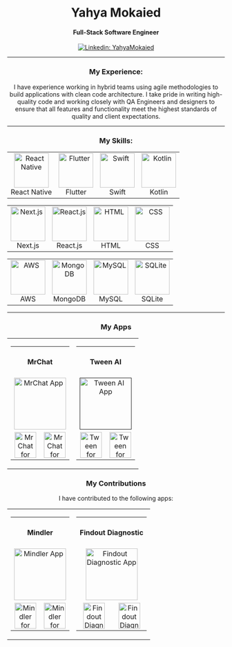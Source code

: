 <h1 align="center">Yahya Mokaied</h1>
<h4 align="center">Full-Stack Software Engineer</h4>


<p align="center">
  <a href="https://www.linkedin.com/in/yahyamokaied/">
    <img src="https://img.shields.io/badge/-CONNECT-blue?style=for-the-badge&logo=Linkedin" alt="Linkedin: YahyaMokaied"/>
  </a>
</p>

<hr>

<h3 align="center">My Experience:</h3>
<p align="center">I have experience working in hybrid teams using agile methodologies to build applications with clean code architecture. I take pride in writing high-quality code and working closely with QA Engineers and designers to ensure that all features and functionality meet the highest standards of quality and client expectations.</p>

<hr>


<h3 align="center">My Skills:</h3>
<table align="center" border="0" cellspacing="20" cellpadding="20">
  <tr>
    <td align="center">
      <img src="https://www.vectorlogo.zone/logos/reactjs/reactjs-icon.svg" alt="React Native" width="80" height="80"/>
      <br />
      React Native
    </td>
    <td align="center">
      <img src="https://www.vectorlogo.zone/logos/flutterio/flutterio-icon.svg" alt="Flutter" width="80" height="80"/> 
      <br />
      Flutter
    </td>
    <td align="center">
      <img src="https://www.vectorlogo.zone/logos/swift/swift-icon.svg" alt="Swift" width="80" height="80"/> 
      <br />
      Swift
    </td>
    <td align="center">
      <img src="https://www.vectorlogo.zone/logos/kotlinlang/kotlinlang-icon.svg" alt="Kotlin" width="80" height="80"/> 
      <br />
      Kotlin
    </td>
  </tr>
</table>

<table align="center" border="0" cellspacing="20" cellpadding="20">
  <tr>
    <td align="center">
      <img src="https://upload.wikimedia.org/wikipedia/commons/8/8e/Nextjs-logo.svg" alt="Next.js" width="80" height="80"/>
      <br />
      Next.js
    </td>
    <td align="center">
      <img src="https://www.vectorlogo.zone/logos/reactjs/reactjs-icon.svg" alt="React.js" width="80" height="80"/> 
      <br />
      React.js
    </td>
    <td align="center">
      <img src="https://www.vectorlogo.zone/logos/w3_html5/w3_html5-icon.svg" alt="HTML" width="80" height="80"/> 
      <br />
      HTML
    </td>
    <td align="center">
      <img src="https://www.vectorlogo.zone/logos/netlifyapp_watercss/netlifyapp_watercss-icon.svg" alt="CSS" width="80" height="80"/> 
      <br />
      CSS
    </td>
  </tr>
</table>

<table align="center" border="0" cellspacing="20" cellpadding="20">
  <tr>
    <td align="center">
      <img src="https://www.vectorlogo.zone/logos/amazon_aws/amazon_aws-ar21.svg" alt="AWS" width="80" height="80"/> 
      <br />
      AWS
    </td>
    <td align="center">
      <img src="https://www.vectorlogo.zone/logos/mongodb/mongodb-icon.svg" alt="MongoDB" width="80" height="80"/> 
      <br />
      MongoDB
    </td>
    <td align="center">
      <img src="https://www.vectorlogo.zone/logos/mysql/mysql-icon.svg" alt="MySQL" width="80" height="80"/> 
      <br />
      MySQL
    </td>
    <td align="center">
      <img src="https://www.vectorlogo.zone/logos/sqlite/sqlite-icon.svg" alt="SQLite" width="80" height="80"/> 
      <br />
      SQLite
    </td>
  </tr>
</table>

<hr>

<h3 align="center">My Apps</h3>
<table align="center" border="0" cellspacing="20" cellpadding="20">
<tr>
<td align="center">
<table align="center" border="0" cellspacing="20" cellpadding="20">
<tr>
<td align="center" colspan="2">
<h4>MrChat</h4>
</td>
</tr>
<tr>
<td align="center" colspan="2">
<a href="https://apps.apple.com/us/app/daypay/id1642097718">
<img src="https://is4-ssl.mzstatic.com/image/thumb/Purple114/v4/5a/38/51/5a38512e-d070-a5de-cfdf-a12abd8e6e8e/AppIcon-0-0-1x_U007emarketing-0-0-0-6-0-0-sRGB-0-0-0-GLES2_U002c0-512MB-85-220-0-0.png/460x0w.webp" alt="MrChat App" width="120" height="120">
</a>
</td>
</tr>
<tr>
<td align="center">
<a href="#">
<img src="https://www.vectorlogo.zone/logos/google_play/google_play-icon.svg" alt="MrChat for Android" width="50" height="60">
</a>
</td>
<td align="center">
<a href="https://apps.apple.com/us/app/mrchat/id1529816665">
<img src="https://upload.wikimedia.org/wikipedia/commons/f/fa/Apple_logo_black.svg" alt="MrChat for iOS" width="50" height="60">
</a>
</td>
</tr>
</table>
</td>
<td align="center">
<table align="center" border="0" cellspacing="20" cellpadding="20">
<tr>
<td align="center" colspan="2">
<h4>Tween AI</h4>
</td>
</tr>
<tr>
<td align="center" colspan="2">
<a href="">
<img src="https://is1-ssl.mzstatic.com/image/thumb/Purple116/v4/ef/53/27/ef532713-ecf1-06a2-e687-cc96967bfdf6/AppIcon-0-0-1x_U007emarketing-0-0-0-10-0-0-sRGB-0-0-0-GLES2_U002c0-512MB-85-220-0-0.png/434x0w.webp" alt="Tween AI App" width="120" height="120">
</a>
</td>
</tr>
<tr>
<td align="center">
<a href="https://play.google.com/store/apps/details?id=se.apphallen.daypay">
<img src="https://www.vectorlogo.zone/logos/google_play/google_play-icon.svg" alt="Tween for Android" width="50" height="60">
</a>
</td>
<td align="center">
<a href="https://apps.apple.com/us/app/tween-ai/id1642097718">
<img src="https://upload.wikimedia.org/wikipedia/commons/f/fa/Apple_logo_black.svg" alt="Tween for iOS" width="50" height="60">
</a>
</td>
</tr>
</table>
</td>
</tr>
</table>



<h3 align="center">My Contributions</h3>
<p align="center">I have contributed to the following apps:</p>
<table align="center" border="0" cellspacing="20" cellpadding="20">
<tr>
<td align="center">
<table align="center" border="0" cellspacing="20" cellpadding="20">
<tr>
<td align="center" colspan="2">
<h4>Mindler</h4>
</td>
</tr>
<tr>
<td align="center" colspan="2">
<img src="https://is2-ssl.mzstatic.com/image/thumb/Purple126/v4/21/53/3f/21533f9a-9897-8462-34c0-d769b9cfa8fb/AppIcon-0-0-1x_U007emarketing-0-0-0-10-0-0-sRGB-0-0-0-GLES2_U002c0-512MB-85-220-0-0.png/460x0w.webp" alt="Mindler App" width="120" height="120">
</td>
</tr>
<tr>
<td align="center">
<a href="#">
<img src="https://www.vectorlogo.zone/logos/google_play/google_play-icon.svg" alt="Mindler for Android" width="50" height="60">
</a>
</td>
<td align="center">
<a href="https://apps.apple.com/se/app/mindler/id1370802363">
<img src="https://upload.wikimedia.org/wikipedia/commons/f/fa/Apple_logo_black.svg" alt="Mindler for iOS" width="50" height="60">
</a>
</td>
</tr>
</table>
</td>
<td align="center">
<table align="center" border="0" cellspacing="20" cellpadding="20">
<tr>
<td align="center" colspan="2">
<h4>Findout Diagnostic</h4>
</td>
</tr>
<tr>
<td align="center" colspan="2">
<img src="https://is2-ssl.mzstatic.com/image/thumb/Purple123/v4/80/bf/ff/80bfff73-a200-958e-32de-0a59d11a536a/AppIcon-0-0-1x_U007emarketing-0-0-0-5-0-0-sRGB-0-0-0-GLES2_U002c0-512MB-85-220-0-0.png/460x0w.webp" alt="Findout Diagnostic App" width="120" height="120">
</td>
</tr>
<tr>
<td align="center">
<a href="#">
<img src="https://www.vectorlogo.zone/logos/google_play/google_play-icon.svg" alt="Findout Diagnostic for Android" width="50" height="60">
</a>
</td>
<td align="center">
<a href="https://apps.apple.com/se/app/findout-diagnostic/id1315956369?l=en">
<img src="https://upload.wikimedia.org/wikipedia/commons/f/fa/Apple_logo_black.svg" alt="Findout Diagnostic for iOS" width="50" height="60">
</a>
</td>
</tr>
</table>
</td>
</tr>
</table>
